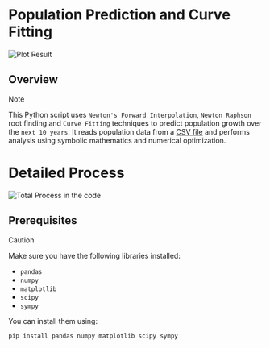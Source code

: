 # Population Prediction and Curve Fitting

![Plot Result](https://github.com/mehedi37/LAB/assets/41261534/9041d9b3-91d8-4ff9-8967-94bf2cbb3690) 


## Overview
> [!NOTE]
> This Python script uses `Newton's Forward Interpolation`, `Newton Raphson` root finding and `Curve Fitting` techniques to predict population growth over the `next 10 years`. It reads population data from a [CSV file](https://raw.githubusercontent.com/mehedi37/LAB/main/2-2/numerical/data.csv) and performs analysis using symbolic mathematics and numerical optimization.

# Detailed Process
![Total Process in the code](https://github.com/mehedi37/LAB/assets/41261534/0d9ee6c4-6fb4-4416-87a9-4b596a2a5744)


## Prerequisites
> [!CAUTION]
> Make sure you have the following libraries installed:
- `pandas`
- `numpy`
- `matplotlib`
- `scipy`
- `sympy`

You can install them using:
```bash
pip install pandas numpy matplotlib scipy sympy

